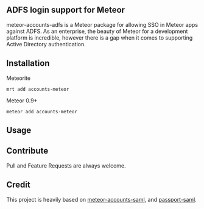 ## ADFS login support for Meteor

meteor-accounts-adfs is a Meteor package for allowing SSO in Meteor apps against ADFS. As an enterprise, the beauty of Meteor for a development platform is incredible, however there is a gap when it comes to supporting Active Directory authentication.

## Installation

Meteorite

``` 
mrt add accounts-meteor 
```

Meteor 0.9+

```
meteor add accounts-meteor
```

## Usage



## Contribute

Pull and Feature Requests are always welcome.

## Credit

This project is heavily based on [meteor-accounts-saml](https://github.com/nate-strauser/meteor-accounts-saml), and [passport-saml](https://github.com/bergie/passport-saml).